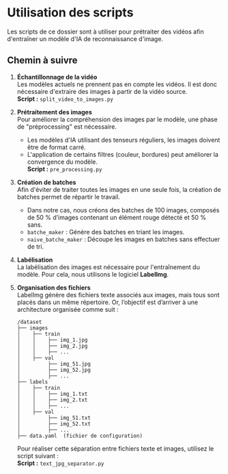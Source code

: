 # Utilisation des scripts

Les scripts de ce dossier sont à utiliser pour prétraiter des vidéos afin d'entraîner un modèle d'IA de reconnaissance d'image.

## Chemin à suivre 

1. **Échantillonnage de la vidéo**  
   Les modèles actuels ne prennent pas en compte les vidéos. Il est donc nécessaire d'extraire des images à partir de la vidéo source.  
   **Script :** `split_video_to_images.py`

2. **Prétraitement des images**  
   Pour améliorer la compréhension des images par le modèle, une phase de "préprocessing" est nécessaire.  
   - Les modèles d'IA utilisant des tenseurs réguliers, les images doivent être de format carré.  
   - L'application de certains filtres (couleur, bordures) peut améliorer la convergence du modèle.  
   **Script :** `pre_processing.py`

3. **Création de batches**  
   Afin d'éviter de traiter toutes les images en une seule fois, la création de batches permet de répartir le travail.  
   - Dans notre cas, nous créons des batches de 100 images, composés de 50 % d’images contenant un élément rouge détecté et 50 % sans.  
   - `batche_maker` : Génère des batches en triant les images.  
   - `naive_batche_maker` : Découpe les images en batches sans effectuer de tri.

4. **Labélisation**  
   La labélisation des images est nécessaire pour l'entraînement du modèle. Pour cela, nous utilisons le logiciel **LabelImg**.

5. **Organisation des fichiers**  
   LabelImg génère des fichiers texte associés aux images, mais tous sont placés dans un même répertoire. Or, l’objectif est d’arriver à une architecture organisée comme suit :

   ```
   /dataset
   ├── images
   │    ├── train
   │    │    ├── img_1.jpg
   │    │    ├── img_2.jpg
   │    │    ├── ...
   │    ├── val
   │         ├── img_51.jpg
   │         ├── img_52.jpg
   │         ├── ...
   ├── labels
   │    ├── train
   │    │    ├── img_1.txt
   │    │    ├── img_2.txt
   │    │    ├── ...
   │    ├── val
   │         ├── img_51.txt
   │         ├── img_52.txt
   │         ├── ...
   ├── data.yaml  (fichier de configuration)
   ```

   Pour réaliser cette séparation entre fichiers texte et images, utilisez le script suivant :  
   **Script :** `text_jpg_separator.py`
